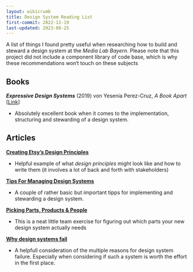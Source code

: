 ```yaml
---
layout: wikicrumb 
title: Design System Reading List
first-commit: 2022-12-19
last-updated: 2023-08-25
---
```


A list of things I found pretty useful when researching how to build and steward a design system at the *Media Lab Bayern*. Please note that this project did not include a component library of code base, which is why these recommendations won‘t touch on these subjects

## Books

***Expressive Design Systems*** (2019) von Yesenia Perez-Cruz, *A Book Apart* [[Link](https://abookapart.com/products/expressive-design-systems)]

- Absolutely excellent book when it comes to the implementation, structuring and stewarding of a design system.

## Articles
**[Creating Etsy’s Design Principles](https://medium.com/etsy-design/creating-etsys-design-principles-4faf31914be3)**
- Helpful example of what *design principles* might look like and how to write them (it involves a lot of back and forth with stakeholders)

**[Tips For Managing Design Systems](https://www.smashingmagazine.com/2019/05/tips-managing-design-systems/)**
- A couple of rather basic but important tipps for implementing and stewarding a design system.

**[Picking Parts, Products & People](https://medium.com/eightshapes-llc/picking-parts-products-people-a06721e81742)**
- This is a neat little team exercise for figuring out which parts your new design system actually needs

**[Why design systems fail](https://designinginward.medium.com/why-design-systems-fail-e6748ce5672)**
- A helpfull consideration of the multiple reasons for design system failure. Especially when considering if such a system is worth the effort in the first place.